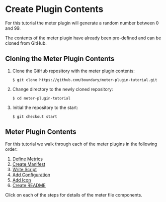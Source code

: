 Create Plugin Contents
======================

For this tutorial the meter plugin will generate a random number between 0 and 99.

The contents of the meter plugin have already been pre-defined and can be cloned from GitHub.

## Cloning the Meter Plugin Contents

1. Clone the GitHub repository with the meter plugin contents:

    ```
    $ git clone https://github.com/boundary/meter-plugin-tutorial.git
    ```

2. Change directory to the newly cloned repository:

    ```
    $ cd meter-plugin-tutorial
    ```

3. Initial the repository to the start:

    ```
    $ git checkout start
    ```

## Meter Plugin Contents

For this tutorial we walk through each of the meter plugins in the following order:

1. [Define Metrics](define-metrics.md)
2. [Create Manifest](create-manifest.md)
3. [Write Script](write-script.md)
4. [Add Configuration](add-configuration.md)
5. [Add Icon](add-icon.md)
6. [Create README](create-readme.md)

Click on each of the steps for details of the meter file components.

